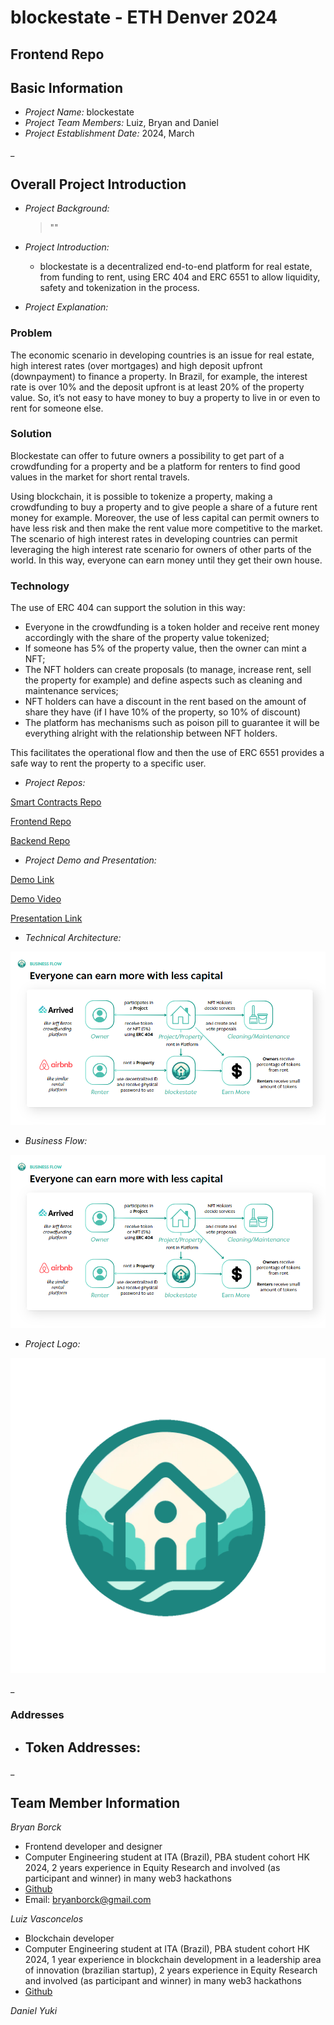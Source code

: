 # blockestate - ETH Denver 2024

## Frontend Repo

## Basic Information
- *Project Name:* blockestate
- *Project Team Members:* Luiz, Bryan and Daniel
- *Project Establishment Date:* 2024, March

_

## Overall Project Introduction
- *Project Background:*

   > ""

- *Project Introduction:*

  - blockestate is a decentralized end-to-end platform for real estate, from funding to rent, using ERC 404 and ERC 6551 to allow liquidity, safety and tokenization in the process.

- *Project Explanation:*

### Problem

The economic scenario in developing countries is an issue for real estate, high interest rates (over mortgages) and high deposit upfront (downpayment) to finance a property. In Brazil, for example, the interest rate is over 10% and the deposit upfront is at least 20% of the property value. So, it’s not easy to have money to buy a property to live in or even to rent for someone else. 

### Solution

Blockestate can offer to future owners a possibility to get part of a crowdfunding for a property and be a platform for renters to find good values in the market for short rental travels.

Using blockchain, it is possible to tokenize a property, making a crowdfunding to buy a property and to give people a share of a future rent money for example. Moreover, the use of less capital can permit owners to have less risk and then make the rent value more competitive to the market. The scenario of high interest rates in developing countries can permit leveraging the high interest rate scenario for owners of other parts of the world. In this way, everyone can earn money until they get their own house.

### Technology

The use of ERC 404 can support the solution in this way:

- Everyone in the crowdfunding is a token holder and receive rent money accordingly with the share of the property value tokenized;
- If someone has 5% of the property value, then the owner can mint a NFT;
- The NFT holders can create proposals (to manage, increase rent, sell the property for example) and define aspects such as cleaning and maintenance services;
- NFT holders can have a discount in the rent based on the amount of share they have (if I have 10% of the property, so 10% of discount)
- The platform has mechanisms such as poison pill to guarantee it will be everything alright with the relationship between NFT holders.

 This facilitates the operational flow and then the use of ERC 6551 provides a safe way to rent the property to a specific user. 

- *Project Repos:*

[Smart Contracts Repo](https://github.com/WhaleLabs/block-estate-contracts)

[Frontend Repo](https://github.com/WhaleLabs/block-estate-frontend)

[Backend Repo](https://github.com/WhaleLabs/block-estate-backend)

- *Project Demo and Presentation:*

[Demo Link]((https://block-estate-24.netlify.app/))

[Demo Video](https://youtu.be/)

[Presentation Link](https://www.canva.com/design/DAF-UOG3CTI/xsD5543tz1ZZ0fL8KqCybA/edit?utm_content=DAF-UOG3CTI&utm_campaign=designshare&utm_medium=link2&utm_source=sharebutton)

- *Technical Architecture:*

![Project Photo](frontend/src/assets/BusinessFlow.png)

- *Business Flow:*

![Project Photo](frontend/src/assets/BusinessFlow.png)

- *Project Logo:* 

![Project Photo](frontend/src/assets/logo.png)

_

### Addresses

  - Token Addresses:
    -  




_

## Team Member Information
*Bryan Borck*

 - Frontend developer and designer
 - Computer Engineering student at ITA (Brazil), PBA student cohort HK 2024, 2 years experience in Equity Research and involved (as participant and winner) in many web3 hackathons
 - [Github](https://github.com/BryanBorck)
 - Email: bryanborck@gmail.com

*Luiz Vasconcelos*

 - Blockchain developer
 - Computer Engineering student at ITA (Brazil), PBA student cohort HK 2024, 1 year experience in blockchain development in a leadership area of innovation (brazilian startup), 2 years experience in Equity Research and involved (as participant and winner) in many web3 hackathons
 - [Github](https://github.com/luiz-lvj)

*Daniel Yuki*

